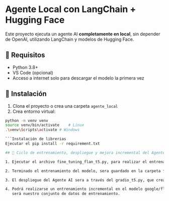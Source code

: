# Agente Local con LangChain + Hugging Face

Este proyecto ejecuta un agente AI **completamente en local**, sin depender de OpenAI, utilizando LangChain y modelos de Hugging Face.

## 🧰 Requisitos

- Python 3.8+
- VS Code (opcional)
- Acceso a internet solo para descargar el modelo la primera vez

## 🚀 Instalación

1. Clona el proyecto o crea una carpeta `agente_local`
2. Crea entorno virtual:

```bash
python -m venv venv
source venv/bin/activate    # Linux
.\venv\Scripts\activate # Windows

```Instalación de librerias
Ejecutar el pip install -r requirement.txt

## 🚀 Ciclo de entrenamiento, despliegue y mejora incremental del Agente AI utilizando el modelo google/flan-t5-base y google/flan-t5-xl.

1. Ejecutar el archivo fine_tuning_flan_t5.py, para realizar el entrenamiento de Agente AI utilizando el modelo google/flan-t5-base.

2. Terminado el entrenamiento del modelo, sera guardado en la carpeta flan-t5-finetuned.

3. El despliegue del Agente AI sera a través del gradio_t5.py, que creará un servidor web, con la interfaz web del Agente AI.

4. Podrá realizarse un entrenamiento incremental en el modelo google/flan-t5-base, corrigiendo las respuestas y guardandolas en el correcciones.json que
   será nuestro conjunto de datos de entrenamiento.

